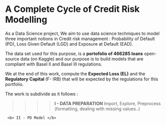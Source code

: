 # A Complete Cycle of Credit Risk Modelling 
As a Data Science project, We aim to use data science techniques to model three important notions in Credit risk management :
Probability of Default (PD), Loss Given Default (LGD) and Exposure at Default (EAD).

The data set used for this purpose, is a <b>portofolio of 466285 loans</b> open-source data (on Kaggle) and our purpose is to build models that are compliant with Basel II and Basel III regulations.

We at the end of this work, compute the <b>Expected Loss (EL)</b> and the <b>Regulatory Capital </b> (F- IRB) that will be expected by the regulations for this portfolio.

The work is subdivide as it follows :

>>>> <b> I - DATA PREPARATION </b>
           Import, Explore, Preprocess (formatting, dealing with missing values..)
      
     <b> II - PD Model </b>

